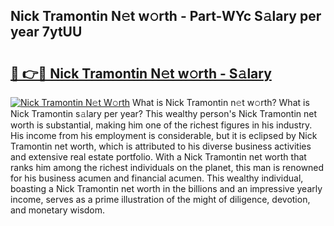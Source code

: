 ## Nick Tramontin N𝚎t w𝚘rth - Part-WYc S𝚊lary per year 7ytUU

# <h2><a href="http://gc3mbch.nevu.top/?p=Nick+Tramontin">🔗 👉🔴 Nick Tramontin N𝚎t w𝚘rth - S𝚊lary</a></h2>

[![Nick Tramontin N𝚎t W𝚘rth](https://i.imgur.com/Oavwk0R.jpeg)](http://gc3mbch.nevu.top/?p=Nick+Tramontin)
What is Nick Tramontin n𝚎t w𝚘rth? What is Nick Tramontin s𝚊lary per year?
This wealthy person's Nick Tramontin net worth is substantial, making him one of the richest figures in his industry. His income from his employment is considerable, but it is eclipsed by Nick Tramontin net worth, which is attributed to his diverse business activities and extensive real estate portfolio. With a Nick Tramontin net worth that ranks him among the richest individuals on the planet, this man is renowned for his business acumen and financial acumen. This wealthy individual, boasting a Nick Tramontin net worth in the billions and an impressive yearly income, serves as a prime illustration of the might of diligence, devotion, and monetary wisdom.
